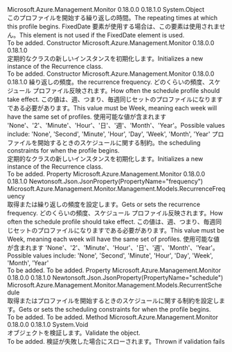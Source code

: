 <Type Name="Recurrence" FullName="Microsoft.Azure.Management.Monitor.Management.Models.Recurrence">
  <TypeSignature Language="C#" Value="public class Recurrence" />
  <TypeSignature Language="ILAsm" Value=".class public auto ansi beforefieldinit Recurrence extends System.Object" />
  <TypeSignature Language="DocId" Value="T:Microsoft.Azure.Management.Monitor.Management.Models.Recurrence" />
  <TypeSignature Language="VB.NET" Value="Public Class Recurrence" />
  <TypeSignature Language="F#" Value="type Recurrence = class" />
  <AssemblyInfo>
    <AssemblyName>Microsoft.Azure.Management.Monitor</AssemblyName>
    <AssemblyVersion>0.18.0.0</AssemblyVersion>
    <AssemblyVersion>0.18.1.0</AssemblyVersion>
  </AssemblyInfo>
  <Base>
    <BaseTypeName>System.Object</BaseTypeName>
  </Base>
  <Interfaces />
  <Docs>
    <summary>
            <span data-ttu-id="62ad1-101">このプロファイルを開始する繰り返しの時間。</span><span class="sxs-lookup"><span data-stu-id="62ad1-101">The repeating times at which this profile begins.</span></span> <span data-ttu-id="62ad1-102">FixedDate 要素が使用する場合は、この要素は使用されません。</span><span class="sxs-lookup"><span data-stu-id="62ad1-102">This element is not used if the FixedDate element is used.</span></span>
            </summary>
    <remarks>To be added.</remarks>
  </Docs>
  <Members>
    <Member MemberName=".ctor">
      <MemberSignature Language="C#" Value="public Recurrence ();" />
      <MemberSignature Language="ILAsm" Value=".method public hidebysig specialname rtspecialname instance void .ctor() cil managed" />
      <MemberSignature Language="DocId" Value="M:Microsoft.Azure.Management.Monitor.Management.Models.Recurrence.#ctor" />
      <MemberSignature Language="VB.NET" Value="Public Sub New ()" />
      <MemberType>Constructor</MemberType>
      <AssemblyInfo>
        <AssemblyName>Microsoft.Azure.Management.Monitor</AssemblyName>
        <AssemblyVersion>0.18.0.0</AssemblyVersion>
        <AssemblyVersion>0.18.1.0</AssemblyVersion>
      </AssemblyInfo>
      <Parameters />
      <Docs>
        <summary>
            <span data-ttu-id="62ad1-103">定期的なクラスの新しいインスタンスを初期化します。</span><span class="sxs-lookup"><span data-stu-id="62ad1-103">Initializes a new instance of the Recurrence class.</span></span>
            </summary>
        <remarks>To be added.</remarks>
      </Docs>
    </Member>
    <Member MemberName=".ctor">
      <MemberSignature Language="C#" Value="public Recurrence (Microsoft.Azure.Management.Monitor.Management.Models.RecurrenceFrequency frequency, Microsoft.Azure.Management.Monitor.Management.Models.RecurrentSchedule schedule);" />
      <MemberSignature Language="ILAsm" Value=".method public hidebysig specialname rtspecialname instance void .ctor(valuetype Microsoft.Azure.Management.Monitor.Management.Models.RecurrenceFrequency frequency, class Microsoft.Azure.Management.Monitor.Management.Models.RecurrentSchedule schedule) cil managed" />
      <MemberSignature Language="DocId" Value="M:Microsoft.Azure.Management.Monitor.Management.Models.Recurrence.#ctor(Microsoft.Azure.Management.Monitor.Management.Models.RecurrenceFrequency,Microsoft.Azure.Management.Monitor.Management.Models.RecurrentSchedule)" />
      <MemberSignature Language="VB.NET" Value="Public Sub New (frequency As RecurrenceFrequency, schedule As RecurrentSchedule)" />
      <MemberSignature Language="F#" Value="new Microsoft.Azure.Management.Monitor.Management.Models.Recurrence : Microsoft.Azure.Management.Monitor.Management.Models.RecurrenceFrequency * Microsoft.Azure.Management.Monitor.Management.Models.RecurrentSchedule -&gt; Microsoft.Azure.Management.Monitor.Management.Models.Recurrence" Usage="new Microsoft.Azure.Management.Monitor.Management.Models.Recurrence (frequency, schedule)" />
      <MemberType>Constructor</MemberType>
      <AssemblyInfo>
        <AssemblyName>Microsoft.Azure.Management.Monitor</AssemblyName>
        <AssemblyVersion>0.18.0.0</AssemblyVersion>
        <AssemblyVersion>0.18.1.0</AssemblyVersion>
      </AssemblyInfo>
      <Parameters>
        <Parameter Name="frequency" Type="Microsoft.Azure.Management.Monitor.Management.Models.RecurrenceFrequency" />
        <Parameter Name="schedule" Type="Microsoft.Azure.Management.Monitor.Management.Models.RecurrentSchedule" />
      </Parameters>
      <Docs>
        <param name="frequency"><span data-ttu-id="62ad1-104">繰り返しの頻度。</span><span class="sxs-lookup"><span data-stu-id="62ad1-104">the recurrence frequency.</span></span> <span data-ttu-id="62ad1-105">どのくらいの頻度、スケジュール プロファイル反映されます。</span><span class="sxs-lookup"><span data-stu-id="62ad1-105">How often the schedule profile should take effect.</span></span> <span data-ttu-id="62ad1-106">この値は、週、つまり、毎週同じセットのプロファイルになりますである必要があります。</span><span class="sxs-lookup"><span data-stu-id="62ad1-106">This value must be Week, meaning each week will have the same set of profiles.</span></span> <span data-ttu-id="62ad1-107">使用可能な値が含まれます 'None'、'2'、'Minute'、'Hour'、'日'、'週'、'Month'、'Year'。</span><span class="sxs-lookup"><span data-stu-id="62ad1-107">Possible values include: 'None', 'Second', 'Minute', 'Hour', 'Day', 'Week', 'Month', 'Year'</span></span></param>
        <param name="schedule"><span data-ttu-id="62ad1-108">プロファイルを開始するときのスケジュールに関する制約。</span><span class="sxs-lookup"><span data-stu-id="62ad1-108">the scheduling constraints for when the profile begins.</span></span></param>
        <summary>
            <span data-ttu-id="62ad1-109">定期的なクラスの新しいインスタンスを初期化します。</span><span class="sxs-lookup"><span data-stu-id="62ad1-109">Initializes a new instance of the Recurrence class.</span></span>
            </summary>
        <remarks>To be added.</remarks>
      </Docs>
    </Member>
    <Member MemberName="Frequency">
      <MemberSignature Language="C#" Value="public Microsoft.Azure.Management.Monitor.Management.Models.RecurrenceFrequency Frequency { get; set; }" />
      <MemberSignature Language="ILAsm" Value=".property instance valuetype Microsoft.Azure.Management.Monitor.Management.Models.RecurrenceFrequency Frequency" />
      <MemberSignature Language="DocId" Value="P:Microsoft.Azure.Management.Monitor.Management.Models.Recurrence.Frequency" />
      <MemberSignature Language="VB.NET" Value="Public Property Frequency As RecurrenceFrequency" />
      <MemberSignature Language="F#" Value="member this.Frequency : Microsoft.Azure.Management.Monitor.Management.Models.RecurrenceFrequency with get, set" Usage="Microsoft.Azure.Management.Monitor.Management.Models.Recurrence.Frequency" />
      <MemberType>Property</MemberType>
      <AssemblyInfo>
        <AssemblyName>Microsoft.Azure.Management.Monitor</AssemblyName>
        <AssemblyVersion>0.18.0.0</AssemblyVersion>
        <AssemblyVersion>0.18.1.0</AssemblyVersion>
      </AssemblyInfo>
      <Attributes>
        <Attribute>
          <AttributeName>Newtonsoft.Json.JsonProperty(PropertyName="frequency")</AttributeName>
        </Attribute>
      </Attributes>
      <ReturnValue>
        <ReturnType>Microsoft.Azure.Management.Monitor.Management.Models.RecurrenceFrequency</ReturnType>
      </ReturnValue>
      <Docs>
        <summary>
            <span data-ttu-id="62ad1-110">取得または繰り返しの頻度を設定します。</span><span class="sxs-lookup"><span data-stu-id="62ad1-110">Gets or sets the recurrence frequency.</span></span> <span data-ttu-id="62ad1-111">どのくらいの頻度、スケジュール プロファイル反映されます。</span><span class="sxs-lookup"><span data-stu-id="62ad1-111">How often the schedule profile should take effect.</span></span> <span data-ttu-id="62ad1-112">この値は、週、つまり、毎週同じセットのプロファイルになりますである必要があります。</span><span class="sxs-lookup"><span data-stu-id="62ad1-112">This value must be Week, meaning each week will have the same set of profiles.</span></span> <span data-ttu-id="62ad1-113">使用可能な値が含まれます 'None'、'2'、'Minute'、'Hour'、'日'、'週'、'Month'、'Year'。</span><span class="sxs-lookup"><span data-stu-id="62ad1-113">Possible values include: 'None', 'Second', 'Minute', 'Hour', 'Day', 'Week', 'Month', 'Year'</span></span>
            </summary>
        <value>To be added.</value>
        <remarks>To be added.</remarks>
      </Docs>
    </Member>
    <Member MemberName="Schedule">
      <MemberSignature Language="C#" Value="public Microsoft.Azure.Management.Monitor.Management.Models.RecurrentSchedule Schedule { get; set; }" />
      <MemberSignature Language="ILAsm" Value=".property instance class Microsoft.Azure.Management.Monitor.Management.Models.RecurrentSchedule Schedule" />
      <MemberSignature Language="DocId" Value="P:Microsoft.Azure.Management.Monitor.Management.Models.Recurrence.Schedule" />
      <MemberSignature Language="VB.NET" Value="Public Property Schedule As RecurrentSchedule" />
      <MemberSignature Language="F#" Value="member this.Schedule : Microsoft.Azure.Management.Monitor.Management.Models.RecurrentSchedule with get, set" Usage="Microsoft.Azure.Management.Monitor.Management.Models.Recurrence.Schedule" />
      <MemberType>Property</MemberType>
      <AssemblyInfo>
        <AssemblyName>Microsoft.Azure.Management.Monitor</AssemblyName>
        <AssemblyVersion>0.18.0.0</AssemblyVersion>
        <AssemblyVersion>0.18.1.0</AssemblyVersion>
      </AssemblyInfo>
      <Attributes>
        <Attribute>
          <AttributeName>Newtonsoft.Json.JsonProperty(PropertyName="schedule")</AttributeName>
        </Attribute>
      </Attributes>
      <ReturnValue>
        <ReturnType>Microsoft.Azure.Management.Monitor.Management.Models.RecurrentSchedule</ReturnType>
      </ReturnValue>
      <Docs>
        <summary>
            <span data-ttu-id="62ad1-114">取得またはプロファイルを開始するときのスケジュールに関する制約を設定します。</span><span class="sxs-lookup"><span data-stu-id="62ad1-114">Gets or sets the scheduling constraints for when the profile begins.</span></span>
            </summary>
        <value>To be added.</value>
        <remarks>To be added.</remarks>
      </Docs>
    </Member>
    <Member MemberName="Validate">
      <MemberSignature Language="C#" Value="public virtual void Validate ();" />
      <MemberSignature Language="ILAsm" Value=".method public hidebysig newslot virtual instance void Validate() cil managed" />
      <MemberSignature Language="DocId" Value="M:Microsoft.Azure.Management.Monitor.Management.Models.Recurrence.Validate" />
      <MemberSignature Language="VB.NET" Value="Public Overridable Sub Validate ()" />
      <MemberSignature Language="F#" Value="abstract member Validate : unit -&gt; unit&#xA;override this.Validate : unit -&gt; unit" Usage="recurrence.Validate " />
      <MemberType>Method</MemberType>
      <AssemblyInfo>
        <AssemblyName>Microsoft.Azure.Management.Monitor</AssemblyName>
        <AssemblyVersion>0.18.0.0</AssemblyVersion>
        <AssemblyVersion>0.18.1.0</AssemblyVersion>
      </AssemblyInfo>
      <ReturnValue>
        <ReturnType>System.Void</ReturnType>
      </ReturnValue>
      <Parameters />
      <Docs>
        <summary>
            <span data-ttu-id="62ad1-115">オブジェクトを検証します。</span><span class="sxs-lookup"><span data-stu-id="62ad1-115">Validate the object.</span></span>
            </summary>
        <remarks>To be added.</remarks>
        <exception cref="T:Microsoft.Rest.ValidationException">
            <span data-ttu-id="62ad1-116">検証が失敗した場合にスローされます。</span><span class="sxs-lookup"><span data-stu-id="62ad1-116">Thrown if validation fails</span></span>
            </exception>
      </Docs>
    </Member>
  </Members>
</Type>